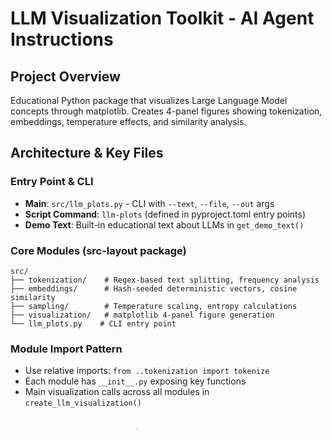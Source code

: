 # LLM Visualization Toolkit - AI Agent Instructions

## Project Overview
Educational Python package that visualizes Large Language Model concepts through matplotlib. Creates 4-panel figures showing tokenization, embeddings, temperature effects, and similarity analysis.

## Architecture & Key Files

### Entry Point & CLI
- **Main**: `src/llm_plots.py` - CLI with `--text`, `--file`, `--out` args
- **Script Command**: `llm-plots` (defined in pyproject.toml entry points)
- **Demo Text**: Built-in educational text about LLMs in `get_demo_text()`

### Core Modules (src-layout package)
```
src/
├── tokenization/    # Regex-based text splitting, frequency analysis
├── embeddings/      # Hash-seeded deterministic vectors, cosine similarity  
├── sampling/        # Temperature scaling, entropy calculations
├── visualization/   # matplotlib 4-panel figure generation
└── llm_plots.py    # CLI entry point
```

### Module Import Pattern
- Use relative imports: `from ..tokenization import tokenize`
- Each module has `__init__.py` exposing key functions
- Main visualization calls across all modules in `create_llm_visualization()`

## Development Workflow

### Testing (pytest)
- **Run**: `pytest tests/` or `pytest tests/test_specific.py`
- **Coverage**: `pytest --cov=src --cov-report=html`
- **Pattern**: Test deterministic outputs (embeddings, tokenization)
- **Key Assertions**: `np.testing.assert_array_equal()` for numpy arrays

### Code Quality (configured in pyproject.toml)
- **Format**: `black .` (100 char line length)
- **Lint**: `flake8 src/ tests/`
- **Types**: `mypy src/`
- **Install dev tools**: `pip install -e ".[dev]"`

### Package Installation
- **Development**: `pip install -e .` (editable install)
- **Production**: `pip install -r requirements.txt`

## Critical Patterns

### Visualization Flow
1. Text → `tokenize()` → `get_token_frequencies()`
2. Top words → `create_similarity_matrix()` 
3. Temperature range → `temperature_entropy_analysis()`
4. All data → `create_llm_visualization()` → 4-panel matplotlib figure

### Deterministic Design
- **Embeddings**: Hash-seeded for reproducible vectors
- **Testing**: Assert exact equality, not approximations
- **Random elements**: Use fixed seeds (see `create_word_embedding()`)

### Error Handling
- Check file existence before reading (`Path.exists()`)
- Validate non-empty token lists in visualization
- Create output directories with `os.makedirs(exist_ok=True)`

## Common Operations

### Adding New Visualizations
1. Create function in `src/visualization/plots.py`
2. Accept `ax=None` parameter for subplot integration
3. Import and call in `create_llm_visualization()`
4. Add corresponding test in `tests/test_*.py`

### Adding New Analysis Functions
1. Place in appropriate module (`tokenization/`, `embeddings/`, `sampling/`)
2. Export in module's `__init__.py`
3. Write comprehensive tests with edge cases
4. Document parameters and return types

### Testing New Features
- Test both valid and edge cases (empty strings, single tokens)
- Use `np.testing.assert_*` for numerical comparisons
- Ensure deterministic outputs for reproducibility
- Test matplotlib figure creation without displaying


If you are not sure, do not guess, ask for clarification!